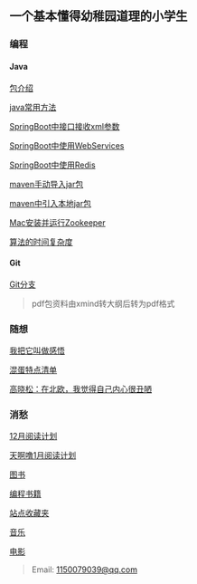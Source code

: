 ## 一个基本懂得幼稚园道理的小学生
### 编程
#### Java
<a href="https://github.com/Xiaolong00/RainesLearn/blob/master/MD/program/java/javaIntroduce.md">包介绍</a>

<a href="https://github.com/Xiaolong00/RainesLearn/blob/master/MD/program/java/javaUsuallyMethod.md">java常用方法</a>

<a href="https://github.com/Xiaolong00/RainesLearn/blob/master/MD/program/java/springbootXml.md">SpringBoot中接口接收xml参数</a>

<a href="https://github.com/Xiaolong00/RainesLearn/blob/master/MD/program/java/springbootWebServices.md">SpringBoot中使用WebServices</a>

<a href="https://github.com/Xiaolong00/RainesLearn/blob/master/MD/program/java/springbootRedis.md">SpringBoot中使用Redis</a>

<a href="https://github.com/Xiaolong00/RainesLearn/blob/master/MD/program/java/manualMavenJar.md">maven手动导入jar包</a>

<a href="https://github.com/Xiaolong00/RainesLearn/blob/master/MD/program/java/mavenJar.md">maven中引入本地jar包</a>

<a href="https://github.com/Xiaolong00/RainesLearn/blob/master/MD/program/java/macZookeeper.md">Mac安装并运行Zookeeper</a>

<a href="https://github.com/Xiaolong00/RainesLearn/blob/master/MD/program/java/timeComplex.md">算法的时间复杂度</a>

#### Git
<a href="https://github.com/Xiaolong00/RainesLearn/blob/master/MD/program/git/gitBranch.md">Git分支</a>

>pdf包资料由xmind转大纲后转为pdf格式

### 随想
<a href="https://github.com/Xiaolong00/RainesLearn/blob/master/MD/programthink/growUp.md">我把它叫做感悟</a>

<a href="https://github.com/Xiaolong00/RainesLearn/blob/master/MD/programthink/assholeList.md">混蛋特点清单</a>

<a href="https://github.com/Xiaolong00/RainesLearn/blob/master/MD/programthink/gaoxiaosong.md">高晓松：在北欧，我觉得自己内心很丑陋</a>

### 消愁
<a href="https://github.com/Xiaolong00/RainesLearn/blob/master/MD/programthink/2019/booksPlan12.md">12月阅读计划</a>

<a href="https://github.com/Xiaolong00/RainesLearn/blob/master/MD/programthink/2020/booksPlan1.md">天啊噜1月阅读计划</a>

<a href="https://github.com/Xiaolong00/RainesLearn/blob/master/MD/programthink/books.md">图书</a>

<a href="https://github.com/Xiaolong00/RainesLearn/blob/master/MD/programthink/programBooks.md">编程书籍</a>

<a href="https://github.com/Xiaolong00/RainesLearn/blob/master/MD/programthink/website.md">站点收藏夹</a>

<a href="https://github.com/Xiaolong00/RainesLearn/blob/master/MD/programthink/music.md">音乐</a>

<a href="https://github.com/Xiaolong00/RainesLearn/blob/master/MD/programthink/movies.md">电影</a>


>Email: 1150079039@qq.com